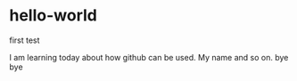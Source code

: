 # hello-world
first test

I am learning today about how github can be used. My name and so on.
bye bye
